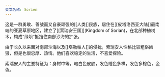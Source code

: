 ```yaml
---
英文名称: Sorien
---
```

​这是一群勇敢、善战而又自豪顽强的[[人类]]民族，居住在[[皮塔洛西亚大陆]]最南端的亚夏草原地区，建立了[[索瑞安王国]](Kingdom of Sorian)，在北部种植树木，构成“绿坝”抵挡住南部沙海的扩张。 

由于长久以来面对南部沙海以及[[塔勒帕人]]的侵扰，索瑞安人性格比较粗俗凶狠，但是也很忠厚、热情。他们喜欢稳定的生活，不喜爱探险。

索瑞安人的主要特征为：身材中等，暗白色皮肤，发色瞳色多样，发色多棕色，金色。 

